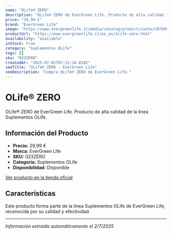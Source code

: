 ```yaml
---
name: "OLife® ZERO"
description: "OLife® ZERO de EverGreen Life. Producto de alta calidad."
price: "29,99 €"
brand: "EverGreen Life"
image: "https://www.evergreenlife.it/media/catalog/product/cache/c07dd61d864357977e19899508bed4cf/o/l/olife_zero.png"
productUrl: "https://www.evergreenlife.it/es_es/olife-zero.html"
availability: "available"
inStock: true
category: "Suplementos OLife"
tags: []
sku: "023ZERO"
createdAt: "2025-07-02T07:22:10.810Z"
seoTitle: "OLife® ZERO - EverGreen Life"
seoDescription: "Compra OLife® ZERO de EverGreen Life."
---
```


# OLife® ZERO

OLife® ZERO de EverGreen Life. Producto de alta calidad de la línea Suplementos OLife.

## Información del Producto

- **Precio:** 29,99 €
- **Marca:** EverGreen Life
- **SKU:** 023ZERO
- **Categoría:** Suplementos OLife
- **Disponibilidad:** Disponible

[Ver producto en la tienda oficial](https://www.evergreenlife.it/es_es/olife-zero.html)

## Características

Este producto forma parte de la línea Suplementos OLife de EverGreen Life, reconocida por su calidad y efectividad.

---

*Información extraída automáticamente el 2/7/2025*
